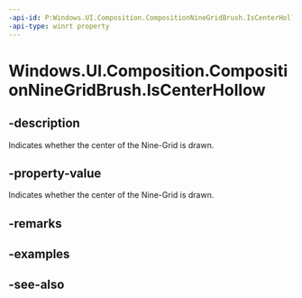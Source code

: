 ```yaml
---
-api-id: P:Windows.UI.Composition.CompositionNineGridBrush.IsCenterHollow
-api-type: winrt property
---
```


<!-- Property syntax
public bool IsCenterHollow { get;  set; }
-->

# Windows.UI.Composition.CompositionNineGridBrush.IsCenterHollow

## -description
Indicates whether the center of the Nine-Grid is drawn.



## -property-value
Indicates whether the center of the Nine-Grid is drawn.

## -remarks

## -examples

## -see-also
